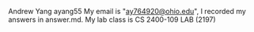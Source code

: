 Andrew Yang
ayang55
My email is "ay764920@ohio.edu", I recorded my answers in answer.md.
My lab class is CS 2400-109 LAB (2197)

